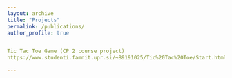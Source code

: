 ```yaml
---
layout: archive
title: "Projects"
permalink: /publications/
author_profile: true


Tic Tac Toe Game (CP 2 course project)
https://www.studenti.famnit.upr.si/~89191025/Tic%20Tac%20Toe/Start.html

---
```


